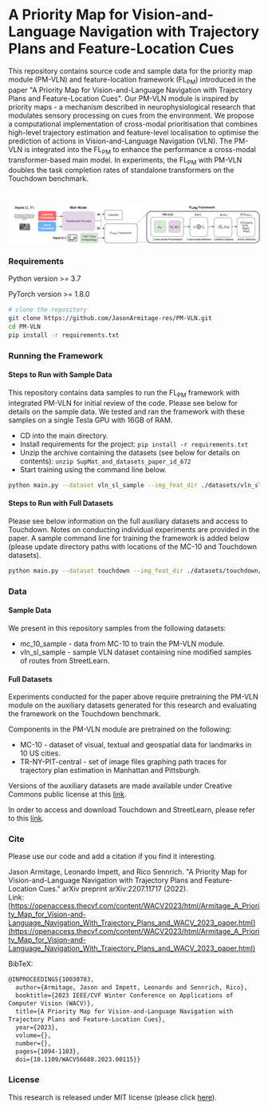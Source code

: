 # A Priority Map for Vision-and-Language Navigation with Trajectory Plans and Feature-Location Cues

This repository contains source code and sample data for the priority map module (PM-VLN) and feature-location framework (FL<sub>PM</sub>) introduced in the paper "A Priority Map for Vision-and-Language Navigation with Trajectory Plans and Feature-Location Cues". Our PM-VLN module is inspired by priority maps - a mechanism described in neurophysiological research that modulates sensory processing on cues from the environment. We propose a computational implementation of cross-modal prioritisation that combines high-level trajectory estimation and feature-level localisation to optimise the prediction of actions in Vision-and-Language Navigation (VLN). The PM-VLN is integrated into the FL<sub>PM</sub> to enhance the performance a cross-modal transformer-based main model. In experiments, the FL<sub>PM</sub> with PM-VLN doubles the task completion rates of standalone transformers on the Touchdown benchmark.

<br/>

![system](/fig_flpm.png)

### Requirements
Python version >= 3.7

PyTorch version >= 1.8.0

``` bash
# clone the repository
git clone https://github.com/JasonArmitage-res/PM-VLN.git
cd PM-VLN
pip install -r requirements.txt
```

### Running the Framework
#### Steps to Run with Sample Data
This repository contains data samples to run the FL<sub>PM</sub> framework with integrated PM-VLN for initial review of the code. Please see below for details on the sample data. We tested and ran the framework with these samples on a single Tesla GPU with 16GB of RAM.   

- CD into the main directory.
- Install requirements for the project: ```pip install -r requirements.txt ```
- Unzip the archive containing the datasets (see below for details on contents): ```unzip SupMat_and_datasets_paper_id_672```
- Start training using the command line below.

``` bash
python main.py --dataset vln_sl_sample --img_feat_dir ./datasets/vln_sl_sample/features/ --pt_feat_dir ./datasets/vln_sl_sample/pt_features/ --hidden_dim 256 --model vbforvln --vln_batch_size 2 --fl_batch_size 5 --max_num_epochs 1 --exp_name train_sample_new --store_ckpt_every_epoch True --fl_dir datasets/mc_10_sample --fl_dataset mc_10 --fl_feat_dir datasets/mc_10_sample/features --fl_pt_feat_dir datasets/mc_10_sample/pt_features --max_instr_len 180 --max_window_len 80 --max_t_v_len 140 > flpm_sample_out.txt
```

#### Steps to Run with Full Datasets
Please see below information on the full auxiliary datasets and access to Touchdown. Notes on conducting individual experiments are provided in the paper. A sample command line for training the framework is added below (please update directory paths with locations of the MC-10 and Touchdown datasets).

``` bash
python main.py --dataset touchdown --img_feat_dir ./datasets/touchdown/features/ --pt_feat_dir ./datasets/touchdown/pt_features/ --hidden_dim 256 --model vbforvln --vln_batch_size 30 --fl_batch_size 60 --max_num_epochs 80 --exp_name train_new --store_ckpt_every_epoch True --fl_dir datasets/mc_10 --fl_dataset mc_10 --fl_feat_dir datasets/mc_10/features --fl_pt_feat_dir datasets/mc_10/pt_features --max_instr_len 180 --max_window_len 80 --max_t_v_len 140 > flpm_full_out.txt
```

### Data
#### Sample Data
We present in this repository samples from the following datasets:
  - mc_10_sample - data from MC-10 to train the PM-VLN module.
  - vln_sl_sample - sample VLN dataset containing nine modified samples of routes from StreetLearn.
#### Full Datasets
Experiments conducted for the paper above require pretraining the PM-VLN module on the auxiliary datasets generated for this research and evaluating the framework on the Touchdown benchmark.

Components in the PM-VLN module are pretrained on the following:
  - MC-10 - dataset of visual, textual and geospatial data for landmarks in 10 US cities.
  - TR-NY-PIT-central - set of image files graphing path traces for trajectory plan estimation in Manhattan and Pittsburgh. 

Versions of the auxiliary datasets are made available under Creative Commons public license at this [link](https://zenodo.org/record/6891965#.YtwoS3ZBxD8).

In order to access and download Touchdown and StreetLearn, please refer to this [link](https://sites.google.com/view/streetlearn/touchdown).

### Cite
Please use our code and add a citation if you find it interesting.

Jason Armitage, Leonardo Impett, and Rico Sennrich. "A Priority Map for Vision-and-Language Navigation with Trajectory Plans and Feature-Location Cues." arXiv preprint arXiv:2207.11717 (2022). <br/>
Link: [https://openaccess.thecvf.com/content/WACV2023/html/Armitage_A_Priority_Map_for_Vision-and-Language_Navigation_With_Trajectory_Plans_and_WACV_2023_paper.html](https://openaccess.thecvf.com/content/WACV2023/html/Armitage_A_Priority_Map_for_Vision-and-Language_Navigation_With_Trajectory_Plans_and_WACV_2023_paper.html)

BibTeX:
```
@INPROCEEDINGS{10030783,
  author={Armitage, Jason and Impett, Leonardo and Sennrich, Rico},
  booktitle={2023 IEEE/CVF Winter Conference on Applications of Computer Vision (WACV)}, 
  title={A Priority Map for Vision-and-Language Navigation with Trajectory Plans and Feature-Location Cues}, 
  year={2023},
  volume={},
  number={},
  pages={1094-1103},
  doi={10.1109/WACV56688.2023.00115}}
```

### License
This research is released under MIT license (please click [here](https://github.com/JasonArmitage-res/PM-VLN/blob/main/LICENSE)).
